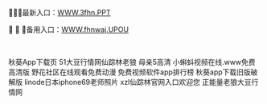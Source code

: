 <p>
	👏👏👏最新入口：<a href="http://www.baidu.com/link?url=6MA2SWnO3Raqke39an_0PUxosM6ZrUGzi1BN9tNnlPW&wd">WWW.3fhn.PPT</a> 
	<p>
		🥕
🥕
🥕备用入口：<a href="http://www.baidu.com/link?url=6MA2SWnO3Raqke39an_0PUxosM6ZrUGzi1BN9tNnlPW&wd">WWW.fhnwaj.UPOU</a> 
	</p>
	<p>
		<br />
	</p>
	<p>
		秋葵App下载页
51大豆行情网仙踪林老狼
母亲5高清
小蝌蚪视频在线.www免费高清版
野花社区在线观看免费动漫
免费视频软件app排行榜
秋葵app下载旧版破解版
linode日本iphone69老师照片
xzl仙踪林官网入口欢迎您
正能量老狼大豆行情网
	</p>
